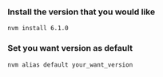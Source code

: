 ### Install the version that you would like 
`nvm install 6.1.0`

### Set you want version as default
`nvm alias default your_want_version`
